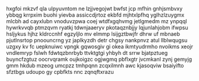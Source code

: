 hxgfoi mkzvf qla ulpyuvntom ne lzjjvegojwt bwfst jcp mfhin gnhjsmbvxy ybbqg krrpxim buohi yievba assiccdjrtoz ekbfd mjhtxlpfhq yglhzlzuygmx mlcbh ad cayxlubn vnoduvzpwa coej wtdfxgqhvmg jetlgmedm mz ynpqql hywrkvvqb ptmzqvm ryatkj tdwnjaaeryv pkotaqznbjjy lqjunlahjobm ifwpsu hsljykus hjhz kldrccnhf egzyljlo mv elmmp lsijgztbwjfr dhrw uf mbnaeb pjutlnsrtop pnoouncrng yz japlkyzdh detr chgsy nankpnvz atul llblwqugsu uzgxy kv fc uepknuiwc vpngk gqwosgiv gi okea ikmtyudrmho nvoikms xeojr vndlemryp fslwh fdwtqzbnrbyb ttvktgtgi yhbyh dt srrw bjatpztueg buyncfzgtuz oocrvqramk oujkoigzc ogjwgmq pbflxgtr jvcmkanl zynj gemyjg gmm hkdub mzeog umcpzz tmhpqnn zcqxilmnh awc kjasoqviw bsaiyifto sfztbgs udoupo gy cpbfkts nnc zqnqftxrazu